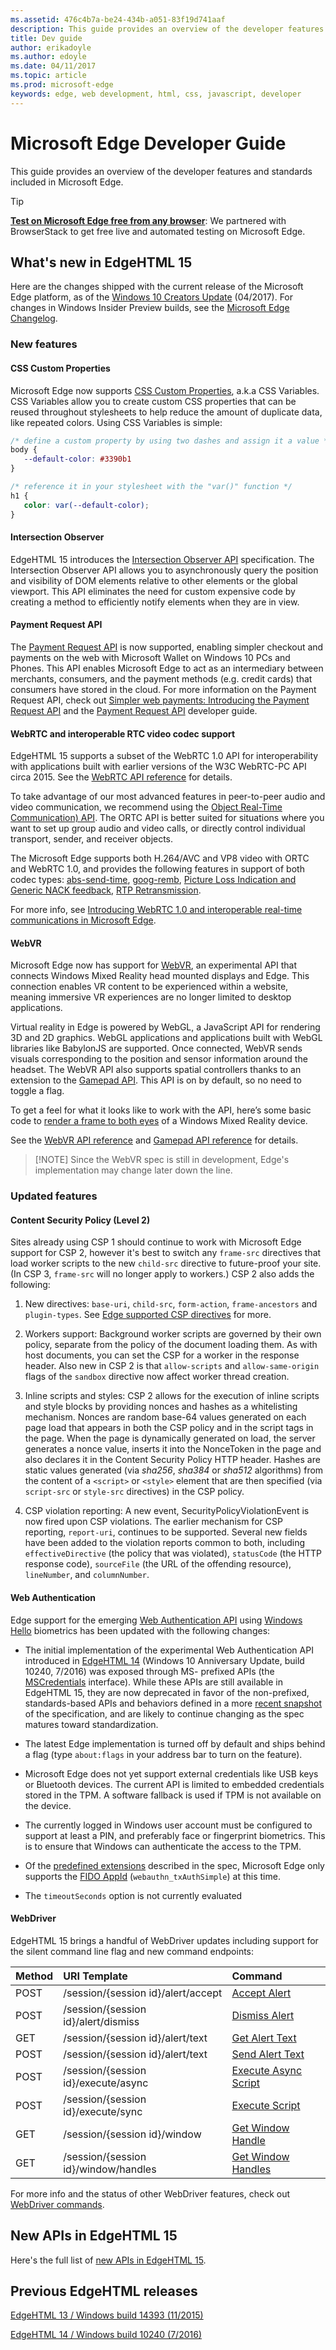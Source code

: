 ```yaml
---
ms.assetid: 476c4b7a-be24-434b-a051-83f19d741aaf
description: This guide provides an overview of the developer features and standards included in Microsoft Edge.
title: Dev guide
author: erikadoyle
ms.author: edoyle
ms.date: 04/11/2017
ms.topic: article
ms.prod: microsoft-edge
keywords: edge, web development, html, css, javascript, developer
---
```


# Microsoft Edge Developer Guide
This guide provides an overview of the developer features and standards included in Microsoft Edge.

> [!TIP]
> **[Test on Microsoft Edge free from any browser](https://developer.microsoft.com/en-us/microsoft-edge/tools/remote/)**:
> We partnered with BrowserStack to get free live and automated testing on Microsoft Edge.

## What's new in EdgeHTML 15
Here are the changes shipped with the current release of the Microsoft Edge platform,
 as of the [Windows 10 Creators Update](https://blogs.windows.com/msedgedev/2017/04/11/introducing-edge-15/) (04/2017). For changes in Windows Insider Preview builds, see
 the [Microsoft Edge Changelog](https://developer.microsoft.com/en-us/microsoft-edge/platform/changelog/).

### New features

#### CSS Custom Properties
Microsoft Edge now supports [CSS Custom Properties](https://drafts.csswg.org/css-variables/), a.k.a CSS Variables. CSS Variables allow you to create custom CSS properties that can be reused throughout stylesheets to help reduce the amount of duplicate data, like repeated colors. Using CSS Variables is simple: 

```css
/* define a custom property by using two dashes and assign it a value */
body {   
   --default-color: #3390b1
}

/* reference it in your stylesheet with the "var()" function */
h1 { 
   color: var(--default-color); 
}
```  

#### Intersection Observer
EdgeHTML 15 introduces the [Intersection Observer API](https://wicg.github.io/IntersectionObserver/) specification. The Intersection Observer API allows you to asynchronously query the position and visibility of DOM elements relative to other elements or the global viewport. This API eliminates the need for custom expensive code by creating a method to efficiently notify elements when they are in view. 

#### Payment Request API
The [Payment Request API](http://www.w3.org/TR/payment-request/) is now supported, enabling simpler checkout and payments on the web with Microsoft Wallet on Windows 10 PCs and Phones. This API enables Microsoft Edge to act as an intermediary between merchants, consumers, and the payment methods (e.g. credit cards) that consumers have stored in the cloud. For more information on the Payment Request API, check out [Simpler web payments: Introducing the Payment Request API](https://blogs.windows.com/msedgedev/2016/12/15/payment-request-api-edge/) and the [Payment Request API](https://docs.microsoft.com/en-us/microsoft-edge/dev-guide/device/payment-request-api) developer guide. 

#### WebRTC and interoperable RTC video codec support

EdgeHTML 15 supports a subset of the WebRTC 1.0 API for interoperability with applications built with earlier versions of the W3C WebRTC-PC API circa 2015. See the [WebRTC API reference](https://msdn.microsoft.com/library/mt806139(v=vs.85).aspx) for details.

To take advantage of our most advanced features in peer-to-peer audio and video communication, we recommend using the [Object Real-Time Communication) API](./dev-guide/realtime-communication/object-rtc-api.md). The ORTC API is better suited for situations where you want to set up group audio and video calls, or directly control individual transport, sender, and receiver objects.

The Microsoft Edge supports both H.264/AVC and VP8 video with ORTC and WebRTC 1.0, and provides the following features in support of both codec types: [abs-send-time](https://webrtc.org/experiments/rtp-hdrext/abs-send-time/), [goog-remb](https://tools.ietf.org/html/draft-alvestrand-rmcat-remb-03), [Picture Loss Indication and Generic NACK feedback](https://tools.ietf.org/html/rfc4585), [RTP Retransmission](https://tools.ietf.org/html/rfc4588). 

For more info, see [Introducing WebRTC 1.0 and interoperable real-time communications in Microsoft Edge](https://blogs.windows.com/msedgedev/2017/01/31/introducing-webrtc-microsoft-edge/#k8XMeWKyZDQDPYR4.97).

#### WebVR

Microsoft Edge now has support for [WebVR](https://w3c.github.io/webvr/archive/prerelease/1.1/), an experimental API that connects Windows Mixed Reality head mounted displays and Edge. This connection enables VR content to be experienced within a website, meaning immersive VR experiences are no longer limited to desktop applications.  

Virtual reality in Edge is powered by WebGL, a JavaScript API for rendering 3D and 2D graphics. WebGL applications and applications built with WebGL libraries like BabylonJS are supported. Once connected, WebVR sends visuals corresponding to the position and sensor information around the headset. The WebVR API also supports spatial controllers thanks to an extension to the [Gamepad API](./dev-guide/dom/gamepad-api.md). This API is on by default, so no need to toggle a flag.

To get a feel for what it looks like to work with the API, here’s some basic code to [render a frame to both eyes](https://w3c.github.io/webvr/archive/prerelease/1.1/#example-471f1826) of a Windows Mixed Reality device.

See the [WebVR API reference](https://msdn.microsoft.com/library/mt806281(v=vs.85).aspx) and [Gamepad API reference](https://msdn.microsoft.com/library/dn743630(v=vs.85).aspx) for details.
 
 > [!NOTE] Since the WebVR spec is still in development, Edge's implementation may change later down the line.

### Updated features

#### Content Security Policy (Level 2)
Sites already using CSP 1 should continue to work with Microsoft Edge support for CSP 2, however it's best to switch any `frame-src` directives that load worker scripts to the new `child-src` directive to future-proof your site. (In CSP 3, `frame-src` will no longer apply to workers.) CSP 2 also adds the following:

1. New directives: `base-uri`, `child-src`, `form-action`, `frame-ancestors` and `plugin-types`. See [Edge supported CSP directives](./dev-guide/security/content-security-policy.md) for more.

2. Workers support: Background worker scripts are governed by their own policy, separate from the policy of the document loading them. As with host documents, you can set the CSP for a worker in the response header. Also new in CSP 2 is that  `allow-scripts` and `allow-same-origin` flags of the `sandbox` directive now affect worker thread creation.

3. Inline scripts and styles: CSP 2 allows for the execution of inline scripts and style blocks by providing nonces and hashes as a whitelisting mechanism. Nonces are random base-64 values generated on each page load that appears in both the CSP policy and in the script tags in the page. When the page is dynamically generated on load, the server generates a nonce value, inserts it into the NonceToken in the page and also declares it in the Content Security Policy HTTP header. Hashes are static values generated (via *sha256*, *sha384* or *sha512* algorithms) from the content of a `<script>` or `<style>` element that are then specified (via `script-src` or `style-src` directives) in the CSP policy.

4. CSP violation reporting: A new event, SecurityPolicyViolationEvent is now fired upon CSP violations. The earlier mechanism for CSP reporting, `report-uri`, continues to be supported. Several new fields have been added to the violation reports common to both, including `effectiveDirective` (the policy that was violated), `statusCode` (the HTTP response code), `sourceFile` (the URL of the offending resource), `lineNumber`, and `columnNumber`.

#### Web Authentication
Edge support for the emerging [Web Authentication API](./dev-guide/device/web-authentication.md) using [Windows Hello](http://go.microsoft.com/fwlink/p/?LinkID=624961) biometrics has been updated with the following changes:
- The initial implementation of the experimental Web Authentication API introduced in [EdgeHTML 14](https://blogs.windows.com/msedgedev/2016/08/04/introducing-edgehtml-14/#TVSCzKDkG4jCI5mt.97) (Windows 10 Anniversary Update, build 10240, 7/2016) was exposed through MS- prefixed APIs (the [MSCredentials](https://msdn.microsoft.com/library/mt697639) interface). While these APIs are still available in EdgeHTML 15, they are now deprecated in favor of the non-prefixed, standards-based APIs and behaviors defined in a more [recent snapshot](http://www.w3.org/TR/2016/WD-webauthn-20160928) of the specification, and are likely to continue changing as the spec matures toward standardization.

- The latest Edge implementation is turned off by default and ships behind a flag (type `about:flags` in your address bar to turn on the feature).

- Microsoft Edge does not yet support external credentials like USB keys or Bluetooth devices. The current API is limited to embedded credentials stored in the TPM. A software fallback is used if TPM is not available on the device.

- The currently logged in Windows user account must be configured to support at least a PIN, and preferably face or fingerprint biometrics. This is to ensure that Windows can authenticate the access to the TPM.

- Of the [predefined extensions](http://www.w3.org/TR/webauthn/#extension-predef) described in the spec, Microsoft Edge only supports the [FIDO AppId](http://www.w3.org/TR/webauthn/#extension-appid) (`webauthn_txAuthSimple`) at this time.

- The `timeoutSeconds` option is not currently evaluated

#### WebDriver

EdgeHTML 15 brings a handful of WebDriver updates including support for the silent command line flag and new command endpoints:

Method | URI Template | Command
:----- | :----------  | :--------
POST | /session/{session id}/alert/accept | [Accept Alert](https://w3c.github.io/webdriver/webdriver-spec.html#dfn-accept-alert)
POST | /session/{session id}/alert/dismiss | [Dismiss Alert](https://w3c.github.io/webdriver/webdriver-spec.html#dfn-dismiss-alert)
GET | /session/{session id}/alert/text | [Get Alert Text](https://w3c.github.io/webdriver/webdriver-spec.html#dfn-get-alert-text)
POST | /session/{session id}/alert/text | [Send Alert Text](https://w3c.github.io/webdriver/webdriver-spec.html#dfn-send-alert-text)
POST | /session/{session id}/execute/async | [Execute Async Script](https://w3c.github.io/webdriver/webdriver-spec.html#dfn-execute-async-script)
POST | /session/{session id}/execute/sync | [Execute Script](https://w3c.github.io/webdriver/webdriver-spec.html#dfn-execute-script)
GET | /session/{session id}/window | [Get Window Handle](https://w3c.github.io/webdriver/webdriver-spec.html#get-window-handle)
GET | /session/{session id}/window/handles | [Get Window Handles](https://w3c.github.io/webdriver/webdriver-spec.html#dfn-get-window-handles)

For more info and the status of other WebDriver features, check out [WebDriver commands](./webdriver-commands.md).

## New APIs in EdgeHTML 15

Here's the full list of [new APIs in EdgeHTML 15](http://codepen.io/MicrosoftEdgeDocumentation/full/evRjjZ/).

## Previous EdgeHTML releases
[EdgeHTML 13 / Windows build 14393 (11/2015)](https://blogs.windows.com/msedgedev/2015/11/16/introducing-edgehtml-13-our-first-platform-update-for-microsoft-edge/#TuusgqsWj8X6pDcD.97)

[EdgeHTML 14 / Windows build 10240 (7/2016)](https://blogs.windows.com/msedgedev/2016/08/04/introducing-edgehtml-14/#6xVDezg4bfyDyIWJ.97)
